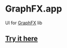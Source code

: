 # GraphFX.app
UI for [GraphFX](https://github.com/ficik/graphfx) lib

## [Try it here](https://www.graphfx.app/)